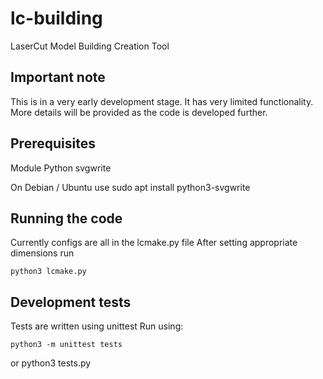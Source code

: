 # lc-building
LaserCut Model Building Creation Tool

## Important note
This is in a very early development stage. It has very limited functionality.
More details will be provided as the code is developed further.


## Prerequisites
Module Python svgwrite

On Debian / Ubuntu use
    sudo apt install python3-svgwrite
    
    
## Running the code
Currently configs are all in the lcmake.py file
After setting appropriate dimensions run

    python3 lcmake.py 
    
   
## Development tests
Tests are written using unittest
Run using:

    python3 -m unittest tests
or
    python3 tests.py